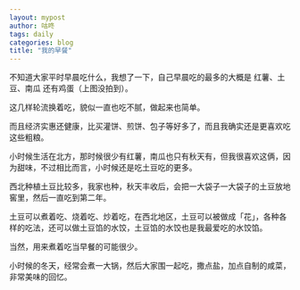 ```yaml
---
layout: mypost
author: 咕咚
tags: daily
categories: blog
title: "我的早餐"
---
```


不知道大家平时早晨吃什么，我想了一下，自己早晨吃的最多的大概是 红薯、土豆、南瓜 还有鸡蛋（上图没拍到）。

这几样轮流换着吃，貌似一直也吃不腻，做起来也简单。

而且经济实惠还健康，比买灌饼、煎饼、包子等好多了，而且我确实还是更喜欢吃这些粗粮。

小时候生活在北方，那时候很少有红薯，南瓜也只有秋天有，但我很喜欢这俩，因为甜味，不过相比而言，小时候还是吃土豆吃的更多。

西北种植土豆比较多，我家也种，秋天丰收后，会把一大袋子一大袋子的土豆放地窖里，然后一直吃到第二年。

土豆可以煮着吃、烧着吃、炒着吃，在西北地区，土豆可以被做成「花」，各种各样的吃法，还可以做土豆馅的水饺，土豆馅的水饺也是我最爱吃的水饺馅。

当然，用来煮着吃当早餐的可能很少。

小时候的冬天，经常会煮一大锅，然后大家围一起吃，撒点盐，加点自制的咸菜，非常美味的回忆。